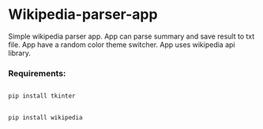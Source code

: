 # Wikipedia-parser-app
Simple wikipedia parser app. App can parse summary and save result to txt file. App have a random color theme switcher. App uses wikipedia api library.

<h3>Requirements:</h3>

##
    pip install tkinter

##
    pip install wikipedia
